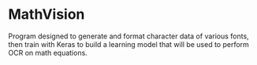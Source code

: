 # MathVision
Program designed to generate and format character data of various fonts, then train with Keras to build a learning model that will be used to perform OCR on math equations.
